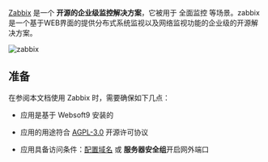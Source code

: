 [Zabbix](GNU ) 是一个 **开源的企业级监控解决方案**，它被用于 全面监控  等场景。zabbix 是一个基于WEB界面的提供分布式系统监视以及网络监视功能的企业级的开源解决方案。


![zabbix](https://libs.websoft9.com/Websoft9/DocsPicture/zh/zabbix/zabbix-gui-websoft9.png)


## 准备

在参阅本文档使用 Zabbix 时，需要确保如下几点：

- 应用是基于 Websoft9 安装的

- 应用的用途符合 [AGPL-3.0](https://opensource.org/licenses/AGPL-3.0) 开源许可协议

- 应用具备访问条件：[配置域名](./guide/appsetdomain) 或 **服务器安全组**开启网外端口